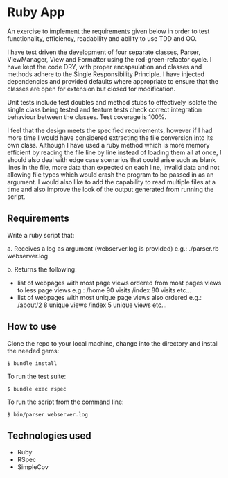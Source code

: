 # Ruby App

An exercise to implement the requirements given below in order to test functionality,
efficiency, readability and ability to use TDD and OO.

I have test driven the development of four separate classes, Parser, ViewManager, View
and Formatter using the red-green-refactor cycle. I have kept the code DRY, with proper
encapsulation and classes and methods adhere to the Single Responsibility Principle.
I have injected dependencies and provided defaults where appropriate to ensure that the
classes are open for extension but closed for modification.

Unit tests include test doubles and method stubs to effectively isolate the single class
being tested and feature tests check correct integration behaviour between the
classes. Test coverage is 100%.

I feel that the design meets the specified requirements, however if I had more time
I would have considered extracting the file conversion into its own class. Although
I have used a ruby method which is more memory efficient by reading the file
line by line instead of loading them all at once, I should also deal with edge case
scenarios that could arise such as blank lines in the file, more data than expected
on each line, invalid data and not allowing file types which would crash the program
to be passed in as an argument. I would also like to add the capability to read multiple
files at a time and also improve the look of the output generated from running the script.

## Requirements

Write a ruby script that:

a. Receives a log as argument (webserver.log is provided) e.g.: ./parser.rb webserver.log

b. Returns the following:
* list of webpages with most page views ordered from most pages views to less page views e.g.:
/home 90 visits /index 80 visits etc...  
* list of webpages with most unique page views also ordered e.g.:
/about/2 8 unique views /index 5 unique views etc...

## How to use

Clone the repo to your local machine, change into the directory and install the needed gems:
```
$ bundle install
```

To run the test suite:
```
$ bundle exec rspec
```

To run the script from the command line:
```
$ bin/parser webserver.log
```

## Technologies used
- Ruby
- RSpec
- SimpleCov
